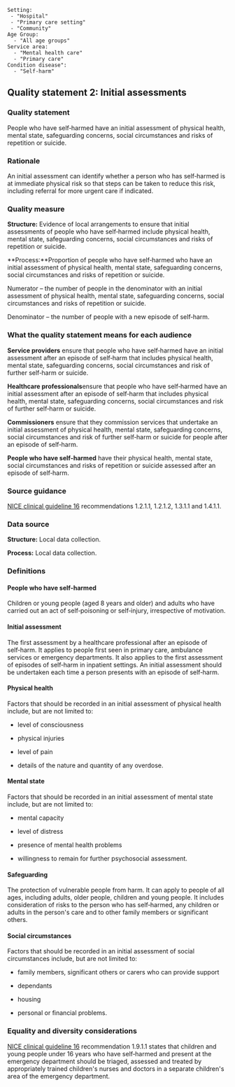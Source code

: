 ```
Setting:
 - "Hospital"
 - "Primary care setting"
 - "Community"
Age Group:
  - "All age groups"
Service area:
  - "Mental health care"
  - "Primary care"
Condition disease":
  - "Self-harm"

```
Quality statement 2: Initial assessments
----------------------------------------

### Quality statement

People who have self‑harmed have an initial assessment of physical
health, mental state, safeguarding concerns, social circumstances and
risks of repetition or suicide.

### Rationale

An initial assessment can identify whether a person who has self‑harmed
is at immediate physical risk so that steps can be taken to reduce this
risk, including referral for more urgent care if indicated.

### Quality measure

**Structure:** Evidence of local arrangements to ensure that initial
assessments of people who have self‑harmed include physical health,
mental state, safeguarding concerns, social circumstances and risks of
repetition or suicide.

**Process:**Proportion of people who have self‑harmed who have an
initial assessment of physical health, mental state, safeguarding
concerns, social circumstances and risks of repetition or suicide.

Numerator – the number of people in the denominator with an initial
assessment of physical health, mental state, safeguarding concerns,
social circumstances and risks of repetition or suicide.

Denominator – the number of people with a new episode of self‑harm.

### What the quality statement means for each audience

**Service providers** ensure that people who have self‑harmed have an
initial assessment after an episode of self‑harm that includes physical
health, mental state, safeguarding concerns, social circumstances and
risk of further self‑harm or suicide.

**Healthcare professionals**ensure that people who have self‑harmed have
an initial assessment after an episode of self‑harm that includes
physical health, mental state, safeguarding concerns, social
circumstances and risk of further self‑harm or suicide.

**Commissioners** ensure that they commission services that undertake an
initial assessment of physical health, mental state, safeguarding
concerns, social circumstances and risk of further self‑harm or suicide
for people after an episode of self‑harm.

**People who have self‑harmed** have their physical health, mental
state, social circumstances and risks of repetition or suicide assessed
after an episode of self‑harm.

### Source guidance

[NICE clinical guideline 16](/guidance/cg16) recommendations 1.2.1.1,
1.2.1.2, 1.3.1.1 and 1.4.1.1.

### Data source

**Structure:** Local data collection.

**Process:** Local data collection.

### Definitions

#### People who have self‑harmed

Children or young people (aged 8 years and older) and adults who have
carried out an act of self‑poisoning or self‑injury, irrespective of
motivation.

#### Initial assessment

The first assessment by a healthcare professional after an episode of
self‑harm. It applies to people first seen in primary care, ambulance
services or emergency departments. It also applies to the first
assessment of episodes of self‑harm in inpatient settings. An initial
assessment should be undertaken each time a person presents with an
episode of self‑harm.

#### Physical health

Factors that should be recorded in an initial assessment of physical
health include, but are not limited to:

-   level of consciousness

-   physical injuries

-   level of pain

-   details of the nature and quantity of any overdose.

#### Mental state

Factors that should be recorded in an initial assessment of mental state
include, but are not limited to:

-   mental capacity

-   level of distress

-   presence of mental health problems

-   willingness to remain for further psychosocial assessment.

#### Safeguarding

The protection of vulnerable people from harm. It can apply to people of
all ages, including adults, older people, children and young people. It
includes consideration of risks to the person who has self‑harmed, any
children or adults in the person's care and to other family members or
significant others.

#### Social circumstances

Factors that should be recorded in an initial assessment of social
circumstances include, but are not limited to:

-   family members, significant others or carers who can provide support

-   dependants

-   housing

-   personal or financial problems.

### Equality and diversity considerations

[NICE clinical guideline 16](/guidance/cg16) recommendation 1.9.1.1
states that children and young people under 16 years who have
self‑harmed and present at the emergency department should be triaged,
assessed and treated by appropriately trained children's nurses and
doctors in a separate children's area of the emergency department.
